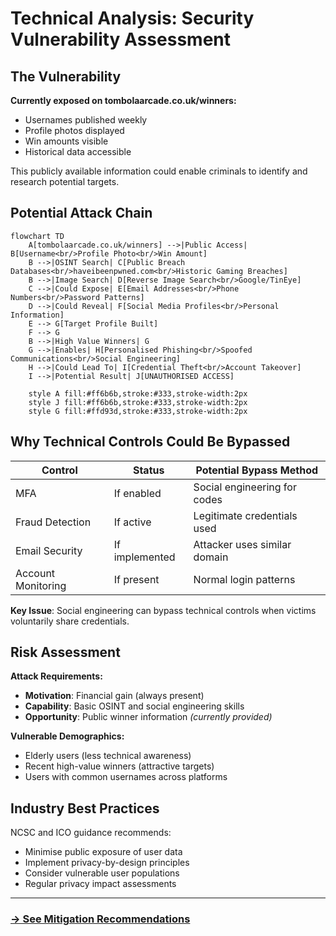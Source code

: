 # Technical Analysis: Security Vulnerability Assessment

## The Vulnerability

**Currently exposed on tombolaarcade.co.uk/winners:**
- Usernames published weekly
- Profile photos displayed
- Win amounts visible
- Historical data accessible

This publicly available information could enable criminals to identify and research potential targets.

## Potential Attack Chain

```mermaid
flowchart TD
    A[tombolaarcade.co.uk/winners] -->|Public Access| B[Username<br/>Profile Photo<br/>Win Amount]
    B -->|OSINT Search| C[Public Breach Databases<br/>haveibeenpwned.com<br/>Historic Gaming Breaches]
    B -->|Image Search| D[Reverse Image Search<br/>Google/TinEye]
    C -->|Could Expose| E[Email Addresses<br/>Phone Numbers<br/>Password Patterns]
    D -->|Could Reveal| F[Social Media Profiles<br/>Personal Information]
    E --> G[Target Profile Built]
    F --> G
    B -->|High Value Winners| G
    G -->|Enables| H[Personalised Phishing<br/>Spoofed Communications<br/>Social Engineering]
    H -->|Could Lead To| I[Credential Theft<br/>Account Takeover]
    I -->|Potential Result| J[UNAUTHORISED ACCESS]
    
    style A fill:#ff6b6b,stroke:#333,stroke-width:2px
    style J fill:#ff6b6b,stroke:#333,stroke-width:2px
    style G fill:#ffd93d,stroke:#333,stroke-width:2px
```

## Why Technical Controls Could Be Bypassed

| Control | Status | Potential Bypass Method |
|---------|--------|------------------------|
| MFA | If enabled | Social engineering for codes |
| Fraud Detection | If active | Legitimate credentials used |
| Email Security | If implemented | Attacker uses similar domain |
| Account Monitoring | If present | Normal login patterns |

**Key Issue**: Social engineering can bypass technical controls when victims voluntarily share credentials.

## Risk Assessment

**Attack Requirements:**
- **Motivation**: Financial gain (always present)
- **Capability**: Basic OSINT and social engineering skills
- **Opportunity**: Public winner information *(currently provided)*

**Vulnerable Demographics:**
- Elderly users (less technical awareness)
- Recent high-value winners (attractive targets)
- Users with common usernames across platforms

## Industry Best Practices

NCSC and ICO guidance recommends:
- Minimise public exposure of user data
- Implement privacy-by-design principles
- Consider vulnerable user populations
- Regular privacy impact assessments

---

### [→ See Mitigation Recommendations](mitigations.md)